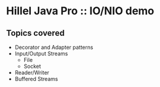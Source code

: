 # Hillel Java Pro :: IO/NIO demo

## Topics covered
- Decorator and Adapter patterns
- Input/Output Streams
  - File
  - Socket
- Reader/Writer
- Buffered Streams